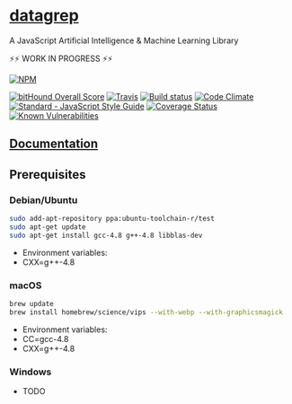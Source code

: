 # <a href="http://datagrep.com">datagrep</a>

A JavaScript Artificial Intelligence & Machine Learning Library

&#x26A1;&#x26A1; WORK IN PROGRESS &#x26A1;&#x26A1;

[![NPM](https://nodei.co/npm/datagrep.png?downloads=true&downloadRank=true&stars=true)](https://nodei.co/npm/datagrep/)

[![bitHound Overall Score](https://www.bithound.io/github/mjschock/datagrep/badges/score.svg)](https://www.bithound.io/github/mjschock/datagrep)
[![Travis](https://travis-ci.org/mjschock/datagrep.svg)](https://travis-ci.org/mjschock/datagrep)
[![Build status](https://ci.appveyor.com/api/projects/status/s7eesvsgxlkj8wvx?svg=true)](https://ci.appveyor.com/project/mjschock/datagrep)
[![Code Climate](https://codeclimate.com/github/mjschock/datagrep/badges/gpa.svg)](https://codeclimate.com/github/mjschock/datagrep)
[![Standard - JavaScript Style Guide](https://img.shields.io/badge/code%20style-standard-brightgreen.svg)](http://standardjs.com)
[![Coverage Status](https://coveralls.io/repos/github/mjschock/datagrep/badge.svg)](https://coveralls.io/github/mjschock/datagrep)
[![Known Vulnerabilities](https://snyk.io/test/github/mjschock/datagrep/badge.svg)](https://snyk.io/test/github/mjschock/datagrep)

## <a href="https://mjschock.github.io/datagrep/">Documentation</a>

## Prerequisites
### Debian/Ubuntu
```bash
sudo add-apt-repository ppa:ubuntu-toolchain-r/test
sudo apt-get update
sudo apt-get install gcc-4.8 g++-4.8 libblas-dev
```
* Environment variables:
 * CXX=g++-4.8

### macOS
```bash
brew update
brew install homebrew/science/vips --with-webp --with-graphicsmagick
```
* Environment variables:
 * CC=gcc-4.8
 * CXX=g++-4.8

### Windows
* TODO
